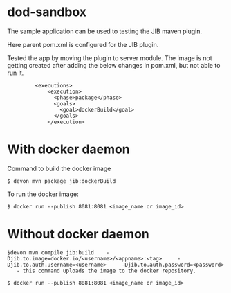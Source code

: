 # dod-sandbox
The sample application can be used to testing the JIB maven plugin.

Here parent pom.xml is configured for the JIB plugin.  
 
 Tested the app by moving the plugin to server module. The image is not getting created after adding the below changes in pom.xml, but not able to run it.
 
 ```
          <executions>
              <execution>
                <phase>package</phase>
                <goals>
                  <goal>dockerBuild</goal>
                </goals>
              </execution>
```

# With docker daemon

Command to build the docker image
```
$ devon mvn package jib:dockerBuild
```
 To run the docker image: 
 ```
$ docker run --publish 8081:8081 <image_name or image_id>
```
# Without docker daemon
```
$devon mvn compile jib:build    -Djib.to.image=docker.io/<username>/<appname>:<tag>     -Djib.to.auth.username=<username>     -Djib.to.auth.password=<password>
   - this command uploads the image to the docker repository.

$ docker run --publish 8081:8081 <image_name or image_id>

```
